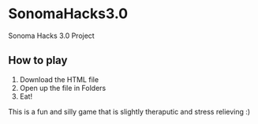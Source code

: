 # SonomaHacks3.0
Sonoma Hacks 3.0 Project 

## How to play 

1. Download the HTML file
2. Open up the file in Folders
3. Eat! 

This is a fun and silly game that is slightly theraputic and stress relieving :)

